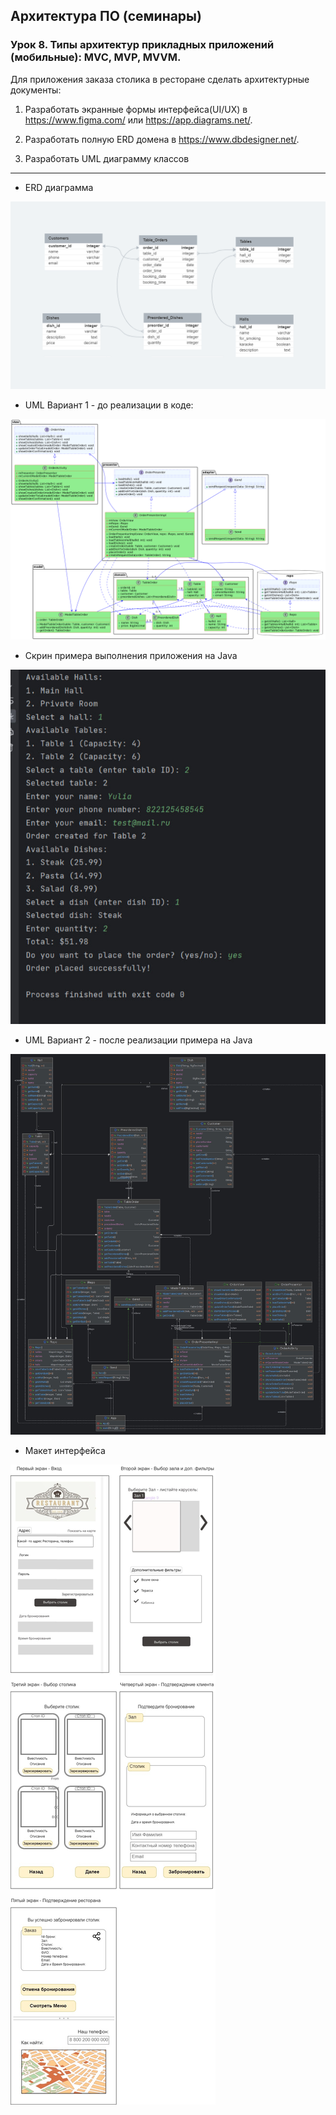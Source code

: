 ## Архитектура ПО (семинары)
### Урок 8. Типы архитектур прикладных приложений (мобильные): MVC, MVP, MVVM.

Для приложения заказа столика в ресторане сделать архитектурные документы:

1. Разработать экранные формы интерфейса(UI/UX) в https://www.figma.com/ или https://app.diagrams.net/.

2. Разработать полную ERD домена в https://www.dbdesigner.net/.

3. Разработать UML диаграмму классов

***

* ERD диаграмма

![ERD диаграмма](ERD_booking_table.png "ERD диаграмма")

* UML Вариант 1 - до реализации в коде:

![UML Вариант 1](UML_booking_table_current.png "UML Вариант 1")

* Скрин примера выполнения приложения на Java

![Скрин примера](screenBooking.jpg "Скрин примера")

* UML Вариант 2 - после реализации примера на Java

![UML Вариант 2](UML_Idea_BookingTable.jpg "UML Вариант 2")

* Макет интерфейса 

![Макет интерфейса](layout_table_reservation_interface.jpg "Макет интерфейса")



